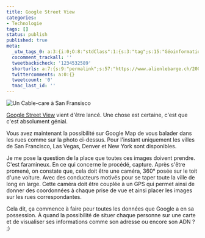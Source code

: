 ```yaml
---
title: Google Street View
categories:
- Technologie
tags: []
status: publish
published: true
meta:
  _utw_tags_0: a:3:{i:0;O:8:"stdClass":1:{s:3:"tag";s:15:"Géoinformation";}i:1;O:8:"stdClass":1:{s:3:"tag";s:8:"Internet";}i:2;O:8:"stdClass":1:{s:3:"tag";s:11:"Technologie";}}
  cocomment_trackall: ''
  tweetbackscheck: '1234532589'
  shorturls: a:7:{s:9:"permalink";s:57:"https://www.alienlebarge.ch/2007/06/01/google-street-view/";s:7:"tinyurl";s:25:"https://tinyurl.com/ahnkgu";s:4:"isgd";s:17:"https://is.gd/iRsu";s:5:"bitly";s:18:"https://bit.ly/FJyf";s:5:"snipr";s:22:"https://snipr.com/bjo93";s:5:"snurl";s:22:"https://snurl.com/bjo93";s:7:"snipurl";s:24:"https://snipurl.com/bjo93";}
  twittercomments: a:0:{}
  tweetcount: '0'
  tmac_last_id: ''
---
```

<img src="https://dlgjp9x71cipk.cloudfront.net/2007/06/googlestreetview.png" alt="Un Cable-care à San Fransisco" />

<a href="https://maps.google.com/help/maps/streetview/" title="Le site de Google Street View">Google Street View</a> vient d'être lancé. Une chose est certaine, c'est que c'est absolument génial.

Vous avez maintenant la possibilité sur Google Map de vous balader dans les rues comme sur la photo ci-dessus.
Pour l'instant uniquement les villes de San Francisco, Las Vegas, Denver et  New York sont disponibles.

Je me pose la question de la place que toutes ces images doivent prendre. C'est faramineux.
En ce qui concerne le procédé, capture. Après s'être promené, on constate que, cela doit être une caméra, 360° posée sur le toit d'une voiture. Avec des conducteurs motivés pour se taper toute la ville de long en large. Cette caméra doit être couplée à un GPS qui permet ainsi de donner des coordonnées à chaque prise de vue et ainsi placer les images sur les rues correspondantes.

Cela dit, ça commence à faire peur toutes les données que Google a en sa possession. À quand la possibilité de situer chaque personne sur une carte et de visualiser ses informations comme son adresse ou encore son ADN ? ;)
